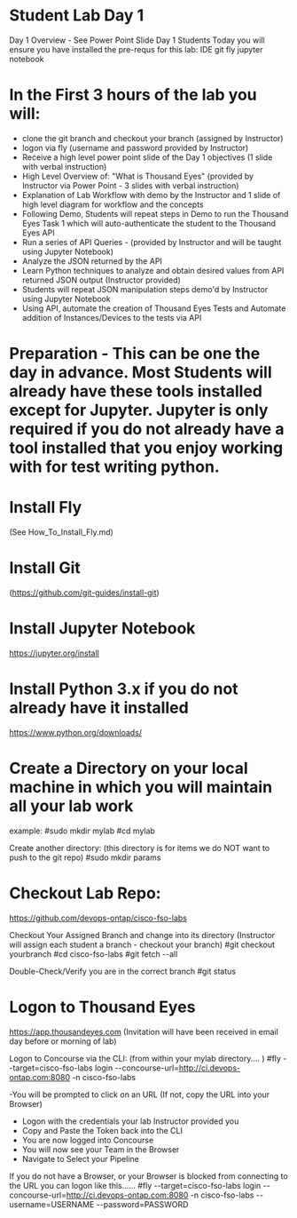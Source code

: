Student Lab Day 1 
===================
Day 1 Overview - See Power Point Slide Day 1 Students
Today you will ensure you have installed the pre-requs for this lab:
IDE
git
fly
jupyter notebook


In the First 3 hours of the lab you will:
==========================================
- clone the git branch and checkout your branch (assigned by Instructor)
- logon via fly (username and password provided by Instructor)
- Receive a high level power point slide of the Day 1 objectives (1 slide with verbal instruction)
- High Level Overview of: "What is Thousand Eyes" (provided by Instructor via Power Point - 3 slides with verbal instruction)
- Explanation of Lab Workflow with demo by the Instructor and 1 slide of high level diagram for workflow and the concepts
- Following Demo, Students will repeat steps in Demo to run the Thousand Eyes Task 1 which will auto-authenticate the student to the
 Thousand Eyes API
- Run a series of API Queries - (provided by Instructor and will be taught using Jupyter Notebook)
- Analyze the JSON returned by the API
- Learn Python techniques to analyze and obtain desired values from API returned JSON output (Instructor provided)
- Students will repeat JSON manipulation steps demo'd by Instructor using Jupyter Notebook
- Using API, automate the creation of Thousand Eyes Tests and Automate addition of Instances/Devices to the tests via API

Preparation - This can be one the day in advance. Most Students will already have these tools installed except for Jupyter.
Jupyter is only required if you do not already have a tool  installed that you enjoy working with for test writing python.
===================

Install Fly
================
(See How_To_Install_Fly.md)

Install Git
=============
(https://github.com/git-guides/install-git)


Install Jupyter Notebook 
========================
https://jupyter.org/install

Install Python 3.x if you do not already have it installed
==========================================================
https://www.python.org/downloads/


Create a Directory on your local machine in which you will maintain all your lab work
=====================================================================================
example:
#sudo mkdir mylab
#cd mylab

Create another directory:
(this directory is for items we do NOT want to push to the git repo)
#sudo mkdir params

Checkout Lab Repo:
==================
https://github.com/devops-ontap/cisco-fso-labs

Checkout Your Assigned Branch and change into its directory
(Instructor will assign each student a branch - checkout your branch)
#git checkout yourbranch
#cd cisco-fso-labs
#git fetch --all

Double-Check/Verify you are in the correct branch
#git status


Logon to Thousand Eyes
========================
https://app.thousandeyes.com
(Invitation will have been received in email day before or morning of lab)

Logon to Concourse via the CLI:
(from within your mylab directory.... )
#fly --target=cisco-fso-labs login --concourse-url=http://ci.devops-ontap.com:8080 -n cisco-fso-labs

-You will be prompted to click on an URL
(If not, copy the URL into your Browser)
- Logon with the credentials your lab Instructor provided you
- Copy and Paste the Token back into the CLI
- You are now logged into Concourse
- You will now see your Team in the Browser
- Navigate to Select your Pipeline

If you do not have a Browser, or your Browser is blocked from connecting to the URL you can logon like this......
#fly --target=cisco-fso-labs login --concourse-url=http://ci.devops-ontap.com:8080 -n cisco-fso-labs --username=USERNAME --password=PASSWORD






 


